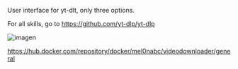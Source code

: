User interface for yt-dlt, only three options. 

For all skills, go to https://github.com/yt-dlp/yt-dlp


![imagen](https://github.com/user-attachments/assets/07f63411-1f65-478c-8c1d-60fa3ad461d9)




https://hub.docker.com/repository/docker/mel0nabc/videodownloader/general
